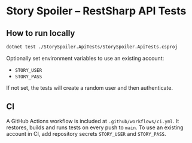 # Story Spoiler – RestSharp API Tests

## How to run locally
```bash
dotnet test ./StorySpoiler.ApiTests/StorySpoiler.ApiTests.csproj
```
Optionally set environment variables to use an existing account:
- `STORY_USER`
- `STORY_PASS`

If not set, the tests will create a random user and then authenticate.

## CI
A GitHub Actions workflow is included at `.github/workflows/ci.yml`.
It restores, builds and runs tests on every push to `main`.
To use an existing account in CI, add repository secrets `STORY_USER` and `STORY_PASS`.